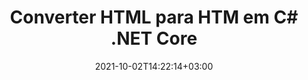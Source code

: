 ---
############################# Static ############################
layout: "autogen-gist"
date: 2021-10-02T14:22:14+03:00
draft: false
path: "pt/total/net/conversion/html-to-htm/"
other_out_formats: "PDF Word Excel Image DOC DOCM DOCX DOT DOTM DOTX RTF TXT RTF HTML HTM MHT MHTML XLS XLSX XLSM XLSB XLT XLTX XLTM TSV CSV XLAM FODS DIF SXC PPT PPTX PPTM PPS PPSX PPSM POT POTX POTM ODT OTT OTP ODP ODS PSD PSB SVG SVGZ XPS TEX BMP PNG GIF JPEG JPG TIFF WEBP JP2 ICO DCM WMF EMZ WMZ TGA MD EPUB FODP DICOM"
ad_headline: "Converter HTML para HTM | .NET"
ad_description: "A solução mais precisa de conversão de documentos HTML para HTM para seus aplicativos .NET."

############################# Head ############################
head_title: "A solução mais precisa de conversão de documentos HTML para HTM para seus aplicativos .NET."
head_description: "C# .NET HTML para API de conversão HTM. Converta HTML para PDF, Word, Excel, PowerPoint, imagens e mais de 100 outros formatos de arquivo em aplicativos .NET (C#, VB.NET, ASP.NET e .NET Core)."

############################# Header ############################
title: "Converter HTML para HTM em C# .NET Core"
description: "API de conversão de documentos e imagens C# .NET para converter HTML para HTM em aplicativos C# .NET. Trabalhe com recursos avançados de conversão de documentos para personalizar a aparência do documento convertido. Converta facilmente todos os formatos de arquivo da Web populares de e para documentos do Word, planilhas do Excel, apresentações do PowerPoint, PDF, Photoshop, eBook e imagens. Converta programaticamente o documento completo ou escolha algumas páginas específicas do arquivo de documento de origem com base nos números de página ou intervalos de página seletivos e converta facilmente para uma ampla variedade de formatos de documento suportados."

############################# SubMenu ############################
submenu:
    enable: false

############################# Content ############################
content:
    enable: true
    block:
    - title_left: "Converter HTML para HTM em C# .NET"
      content_left: |
          Siga estes passos simples para conversão de HTML para HTM em .NET. Visualize o documento HTM convertido como está ou renderize e exiba como HTML, PDF ou uma imagem sem usar nenhum software externo.

          -   Crie um objeto **Converter** para converter um documento HTML
          -   Defina as opções de conversão para o formato HTM
          -   Chame o método **Convert** da instância de classe **Converter** para conversão em HTM
          -   Definir opções para o visualizador **PDF** (PdfViewOptions), **JPG** (JpgViewOptions), **PNG** (PngViewOptions) ou **HTML** (HtmlViewOptions)
          -   Crie um objeto **Viewer** para visualizar o HTM convertido como HTML, PDF ou imagem
          
      title_right: "Instruções de download e instalação"
      content_right: |
          Você precisa dos namespaces `GroupDocs.Conversion` e `GroupDocs.Viewer` para converter formatos de arquivo de palavras em uma ampla variedade de imagens e tipos de documentos, como PDF, Microsoft Office (Word, Excel, PowerPoint, Project, Outlook), OpenDocument, HTML e diagramas CAD. Explore outras [APIs .NET para documentos do Office](https://products.conholdate.com/total/net/) oferecidas pela Conholdate.Total.
          
          Obtenha os respectivos arquivos de montagem do [Transferências](https://downloads.conholdate.com/total/net) ou busque o pacote inteiro do [NuGet](https://www.nuget.org/packages/Conholdate.Total/) para adicionar `Conholdate.Total para .NET` diretamente em seu espaço de trabalho.
          
      gisthash: "c93008180c287d2c0e630c3a87099946"
      gistfile: "html-to-word-docx-conversion.cs"

    - title_left: "Converter HTML para PDF em C# .NET"
      content_left: |
          Converta com precisão seu documento HTML5 da Web em arquivo PDF em qualquer tipo de aplicativo .NET (C#, ASP.NET, VB.NET e .NET Core) em três linhas simples de código.

          A conversão para arquivos HTML também é suportada usando opções avançadas, como layout fixo para posicionar com precisão os elementos HTML e gerenciar o nível de zoom do documento convertido em porcentagem.

          -   Carregar o arquivo **HTML** de origem
          -   Defina as opções de conversão para o formato **PDF**
          -   Converter formato **HTML** para **PDF**
        
      title_right: "Extração de informações do documento de origem"
      content_right: |
          O recurso de extração de informações de documentos não apenas permite obter as informações básicas sobre o arquivo do documento de origem, mas também suporta a extração de algumas informações valiosas específicas do formato de arquivo, como datas de início e término de um arquivo do Microsoft Project, quaisquer restrições de impressão em um documento PDF, lista de pastas incluídas em um arquivo de dados do Outlook etc.

          Converta formatos de arquivo de documentos populares em diferentes sistemas operacionais, como Windows, Linux ou macOS, usando plataformas como Windows Azure, Mono e Xamarin.
          
      gisthash: "4f311c07ae9ee691b8afb7960aa6c806"
      gistfile: "html-to-pdf-conversion.cs"

    - title_left: "Converter arquivo JSON para Excel em C# .NET"
      content_left: |
          Converter um arquivo JSON para Excel em .NET agora é mais fácil com as APIs Conholdate.Total para .NET. Use o arquivo JSON como fonte de dados e converta-o com precisão em um formato de arquivo de planilha do Excel adicionando algumas linhas de código C # sem usar nenhum software externo.

          -   Crie o objeto **Converter** para converter o arquivo JSON
          -   Instanciar a classe **SpreadsheetConvertOptions**
          -   Chame o método **Convert** da instância de classe **Converter** para conversão para XLSX
          
      title_right: "Carregar e converter documentos localizados remotamente"
      content_right: |
          Usando Conholdate.Total para .NET – os desenvolvedores podem carregar e converter documentos de vários locais remotos e recursos de armazenamento de documentos em nuvem, como Amazon S3, Microsoft Azure Blob, FTP, disco local, fluxo ou um URL simples. Você só precisa especificar o método para obter o fluxo de documentos localizado remotamente e, em seguida, passá-lo para a classe Converter como construtor.
          
          As APIs do Conholdate.Total para .NET são nativas do Windows Forms, ASP.NET, WPF, WCF ou qualquer tipo de aplicativo baseado no .NET Framework 2.0 ou posterior.
          
      gisthash: "7864dd1c0c16ca647722d18664d5c84a"
      gistfile: "json-to-excel-spreadsheet-conversion.cs"

############################# About Formats ############################
about_formats:
    enable: false
############################# More Formats ############################
more_formats:
    enable: true
    auto: false
    other_out_formats: PDF Word Excel Image DOC DOCM DOCX DOT DOTM DOTX RTF TXT RTF HTML HTM MHT MHTML XLS XLSX XLSM XLSB XLT XLTX XLTM TSV CSV XLAM FODS DIF SXC PPT PPTX PPTM PPS PPSX PPSM POT POTX POTM ODT OTT OTP ODP ODS PSD PSB SVG SVGZ XPS TEX BMP PNG GIF JPEG JPG TIFF WEBP JP2 ICO DCM WMF EMZ WMZ TGA MD EPUB FODP DICOM
############################# Back to top ###############################
back_to_top:
  enable: true
---